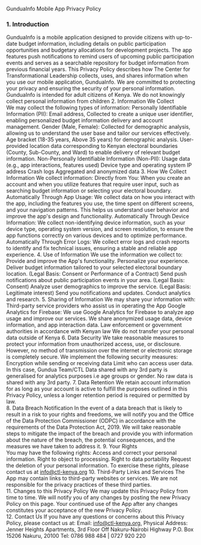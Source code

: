 GunduaInfo Mobile App Privacy Policy

### 1. Introduction
GunduaInfo is a mobile application designed to provide citizens with up-to-date budget information, including details on public participation opportunities and budgetary allocations for development projects. The app features push notifications to remind users of upcoming public participation events and serves as a searchable repository for budget information from previous financial years.
This Privacy Policy describes how The Center for Transformational Leadership collects, uses, and shares information when you use our mobile application, GunduaInfo. We are committed to protecting your privacy and ensuring the security of your personal information.
GunduaInfo is intended for adult citizens of Kenya. We do not knowingly collect personal information from children
2. Information We Collect  
We may collect the following types of information:
Personally Identifiable Information (PII):
Email address, Collected to create a unique user identifier, enabling personalized budget information delivery and account management.
Gender (Male, Female): Collected for demographic analysis, allowing us to understand the user base and tailor our services effectively.
Age bracket (18-35 years, Above 35 years) for demographic analysis.
User-provided location data corresponding to Kenyan electoral boundaries (County, Sub-County, and Ward) to enable delivery of relevant budget information.
Non-Personally Identifiable Information (Non-PII):
Usage data (e.g., app interactions, features used)
Device type and operating system
IP address
Crash logs
Aggregated and anonymized data
3. How We Collect Information
We collect information:
Directly from You: When you create an account and when you utilize features that require user input, such as searching budget information or selecting your electoral boundary. 
Automatically Through App Usage: We collect data on how you interact with the app, including the features you use, the time spent on different screens, and your navigation patterns. This helps us understand user behavior and improve the app's design and functionality.
Automatically Through Device Information: We collect non-identifying device information, such as your device type, operating system version, and screen resolution, to ensure the app functions correctly on various devices and to optimize performance. 
Automatically Through Error Logs: We collect error logs and crash reports to identify and fix technical issues, ensuring a stable and reliable app experience.
4. Use of Information
We use the information we collect to:
Provide and improve the App's functionality.
Personalize your experience.
Deliver budget information tailored to your selected electoral boundary location. (Legal Basis: Consent or Performance of a Contract)
Send push notifications about public participation events in your area. (Legal Basis: Consent)
Analyze user demographics to improve the service. (Legal Basis: Legitimate interest)
Send you notifications and updates.
Conduct analytics and research.
5. Sharing of Information
We may share your information with:
Third-party service providers who assist us in operating the App
Google Analytics for Firebase: We use Google Analytics for Firebase to analyze app usage and improve our services. We share anonymized usage data, device information, and app interaction data.
Law enforcement or government authorities in accordance with Kenyan law
We do not transfer your personal data outside of Kenya
6. Data Security
We take reasonable measures to protect your information from unauthorized access, use, or disclosure. However, no method of transmission over the internet or electronic storage is completely secure. We implement the following security measures:  
Encryption while sending or receiving data
Limit who can access user data. In this case, Gundua Team/CTL
Data shared with any 3rd party is generalised for analytics purposes i.e age groups or gender.
No raw data is shared with any 3rd party.
7. Data Retention
We retain account information for as long as your account is active to fulfill the purposes outlined in this Privacy Policy, unless a longer retention period is required or permitted by law.  
8. Data Breach Notification 
In the event of a data breach that is likely to result in a risk to your rights and freedoms, we will notify you and the Office of the Data Protection Commissioner (ODPC) in accordance with the requirements of the Data Protection Act, 2019. We will take reasonable steps to mitigate the impact of the breach and provide you with information about the nature of the breach, the potential consequences, and the measures we have taken to address it.
9. Your Rights  
You may have the following rights:
Access and correct your personal information.
Right to object to processing. 
Right to data portability
Request the deletion of your personal information.
To exercise these rights, please contact us at info@ctl-kenya.org
10. Third-Party Links and Services
The App may contain links to third-party websites or services. We are not responsible for the privacy practices of these third parties.  
11. Changes to this Privacy Policy
We may update this Privacy Policy from time to time. We will notify you of any changes by posting the new Privacy Policy on this page. Your continued use of the App after any changes constitutes your acceptance of the new Privacy Policy.  
12. Contact Us
If you have any questions or concerns about this Privacy Policy, please contact us at:
Email: info@ctl-kenya.org,
Physical Address: 
Jenner Heights Apartments, 3rd Floor
Off Nakuru-Nairobi Highway
P.O. Box 15206 Nakuru, 20100
Tel: 0786 988 484 | 0727 920 220

